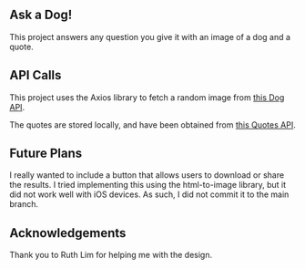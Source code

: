 ## Ask a Dog!

This project answers any question you give it with an image of a dog and a quote.

## API Calls

This project uses the Axios library to fetch a random image from <a href='https://dog.ceo/dog-api/'> this Dog API</a>.

The quotes are stored locally, and have been obtained from <a href='https://forum.freecodecamp.org/t/free-api-inspirational-quotes-json-with-code-examples/311373/9'>this Quotes API</a>.

## Future Plans

I really wanted to include a button that allows users to download or share the results. I tried implementing this using the html-to-image library, but it did not work well with iOS devices. As such, I did not commit it to the main branch.

## Acknowledgements

Thank you to Ruth Lim for helping me with the design.

